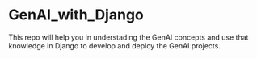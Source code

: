 # GenAI_with_Django
This repo will help you in understading the GenAI concepts and use that knowledge in Django to develop and deploy the GenAI projects.
